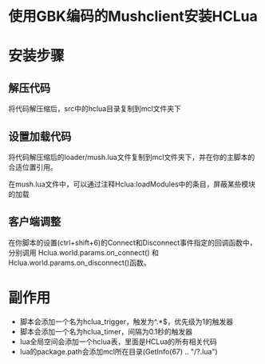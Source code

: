 # 使用GBK编码的Mushclient安装HCLua
# 安装步骤
## 解压代码
将代码解压缩后，src中的hclua目录复制到mcl文件夹下
## 设置加载代码
将代码解压缩后的loader/mush.lua文件复制到mcl文件夹下，并在你的主脚本的合适位置引用。

在mush.lua文件中，可以通过注释Hclua:loadModules中的条目，屏蔽某些模块的加载

## 客户端调整

在你脚本的设置(ctrl+shift+6)的Connect和Disconnect事件指定的回调函数中，分别调用 Hclua.world.params.on_connect() 和 Hclua.world.params.on_disconnect()函数。


# 副作用
* 脚本会添加一个名为hclua_trigger，触发为^.*$，优先级为1的触发器
* 脚本会添加一个名为hclua_timer，间隔为0.1秒的触发器
* lua全局空间会添加一个hclua表，里面是HCLua的所有相关代码
* lua的package.path会添加mcl所在目录(GetInfo(67) .. "/?.lua")